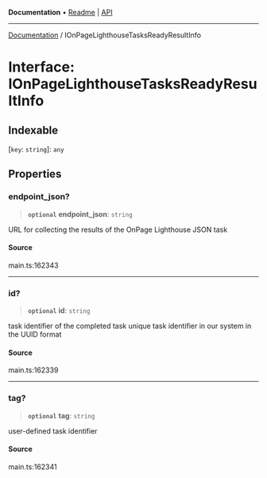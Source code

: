 **Documentation** • [Readme](../README.md) \| [API](../globals.md)

***

[Documentation](../README.md) / IOnPageLighthouseTasksReadyResultInfo

# Interface: IOnPageLighthouseTasksReadyResultInfo

## Indexable

 \[`key`: `string`\]: `any`

## Properties

### endpoint\_json?

> **`optional`** **endpoint\_json**: `string`

URL for collecting the results of the OnPage Lighthouse JSON task

#### Source

main.ts:162343

***

### id?

> **`optional`** **id**: `string`

task identifier of the completed task
unique task identifier in our system in the UUID format

#### Source

main.ts:162339

***

### tag?

> **`optional`** **tag**: `string`

user-defined task identifier

#### Source

main.ts:162341
